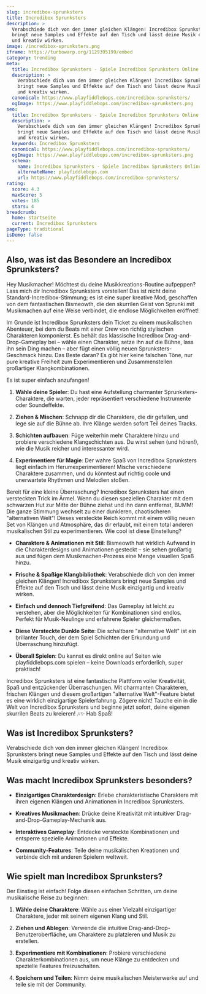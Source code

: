 ```yaml
---
slug: incredibox-sprunksters
title: Incredibox Sprunksters
description: >
  Verabschiede dich von den immer gleichen Klängen! Incredibox Sprunksters
  bringt neue Samples und Effekte auf den Tisch und lässt deine Musik einzigartig
  und kreativ wirken.
image: /incredibox-sprunksters.png
iframe: https://turbowarp.org/1129395199/embed
category: trending
meta:
  title: Incredibox Sprunksters - Spiele Incredibox Sprunksters Online
  description: >
    Verabschiede dich von den immer gleichen Klängen! Incredibox Sprunksters
    bringt neue Samples und Effekte auf den Tisch und lässt deine Musik einzigartig
    und kreativ wirken.
  canonical: https://www.playfiddlebops.com/incredibox-sprunksters/
  ogImage: https://www.playfiddlebops.com/incredibox-sprunksters.png
seo:
  title: Incredibox Sprunksters - Spiele Incredibox Sprunksters Online
  description: >
    Verabschiede dich von den immer gleichen Klängen! Incredibox Sprunksters
    bringt neue Samples und Effekte auf den Tisch und lässt deine Musik einzigartig
    und kreativ wirken.
  keywords: Incredibox Sprunksters
  canonical: https://www.playfiddlebops.com/incredibox-sprunksters/
  ogImage: https://www.playfiddlebops.com/incredibox-sprunksters.png
  schema:
    name: Incredibox Sprunksters - Spiele Incredibox Sprunksters Online
    alternateName: playfiddlebops.com
    url: https://www.playfiddlebops.com/incredibox-sprunksters/
rating:
  score: 4.3
  maxScore: 5
  votes: 185
  stars: 4
breadcrumb:
  home: startseite
  current: Incredibox Sprunksters
pageType: traditional
isDemo: false
---
```


## Also, was ist das Besondere an Incredibox Sprunksters?

Hey Musikmacher! Möchtest du deine Musikkreations-Routine aufpeppen? Lass mich dir Incredibox Sprunksters vorstellen! Das ist nicht deine Standard-Incredibox-Stimmung; es ist eine super kreative Mod, geschaffen von dem fantastischen Bismeowth, die den skurrilen Geist von Sprunki mit Musikmachen auf eine Weise verbindet, die endlose Möglichkeiten eröffnet!

Im Grunde ist Incredibox Sprunksters dein Ticket zu einem musikalischen Abenteuer, bei dem du Beats mit einer Crew von richtig stylischen Charakteren komponierst. Es behält das klassische Incredibox Drag-and-Drop-Gameplay bei – wähle einen Charakter, setze ihn auf die Bühne, lass ihn sein Ding machen – aber fügt einen völlig neuen Sprunksters-Geschmack hinzu. Das Beste daran? Es gibt hier keine falschen Töne, nur pure kreative Freiheit zum Experimentieren und Zusammenstellen großartiger Klangkombinationen.

Es ist super einfach anzufangen!

1. **Wähle deine Spieler**: Du hast eine Aufstellung charmanter Sprunksters-Charaktere, die warten, jeder repräsentiert verschiedene Instrumente oder Soundeffekte.

1. **Ziehen & Mischen**: Schnapp dir die Charaktere, die dir gefallen, und lege sie auf die Bühne ab. Ihre Klänge werden sofort Teil deines Tracks.

1. **Schichten aufbauen**: Füge weiterhin mehr Charaktere hinzu und probiere verschiedene Klangschichten aus. Du wirst sehen (und hören!), wie die Musik reicher und interessanter wird.

1. **Experimentiere für Magie**: Der wahre Spaß von Incredibox Sprunksters liegt einfach im Herumexperimentieren! Mische verschiedene Charaktere zusammen, und du könntest auf richtig coole und unerwartete Rhythmen und Melodien stoßen.

Bereit für eine kleine Überraschung? Incredibox Sprunksters hat einen versteckten Trick im Ärmel. Wenn du diesen speziellen Charakter mit dem schwarzen Hut zur Mitte der Bühne ziehst und ihn dann entfernst, BUMM! Die ganze Stimmung wechselt zu einer dunkleren, chaotischeren "alternativen Welt"! Dieses versteckte Reich kommt mit einem völlig neuen Set von Klängen und Atmosphäre, das dir erlaubt, mit einem total anderen musikalischen Stil zu experimentieren. Wie cool ist diese Einstellung?

- **Charaktere & Animationen mit Stil**: Bismeowth hat wirklich Aufwand in die Charakterdesigns und Animationen gesteckt – sie sehen großartig aus und fügen dem Musikmachen-Prozess eine Menge visuellen Spaß hinzu.

- **Frische & Spaßige Klangbibliothek**: Verabschiede dich von den immer gleichen Klängen! Incredibox Sprunksters bringt neue Samples und Effekte auf den Tisch und lässt deine Musik einzigartig und kreativ wirken.

- **Einfach und dennoch Tiefgreifend**: Das Gameplay ist leicht zu verstehen, aber die Möglichkeiten für Kombinationen sind endlos. Perfekt für Musik-Neulinge und erfahrene Spieler gleichermaßen.

- **Diese Versteckte Dunkle Seite**: Die schaltbare "alternative Welt" ist ein brillanter Touch, der dem Spiel Schichten der Erkundung und Überraschung hinzufügt.

- **Überall Spielen**: Du kannst es direkt online auf Seiten wie playfiddlebops.com spielen – keine Downloads erforderlich, super praktisch!

Incredibox Sprunksters ist eine fantastische Plattform voller Kreativität, Spaß und entzückender Überraschungen. Mit charmanten Charakteren, frischen Klängen und diesem großartigen "alternative Welt"-Feature bietet es eine wirklich einzigartige Spielerfahrung. Zögere nicht! Tauche ein in die Welt von Incredibox Sprunksters und beginne jetzt sofort, deine eigenen skurrilen Beats zu kreieren! 🎶✨ Hab Spaß!

## Was ist Incredibox Sprunksters?

Verabschiede dich von den immer gleichen Klängen! Incredibox Sprunksters bringt neue Samples und Effekte auf den Tisch und lässt deine Musik einzigartig und kreativ wirken.

## Was macht Incredibox Sprunksters besonders?

- **Einzigartiges Charakterdesign**: Erlebe charakteristische Charaktere mit ihren eigenen Klängen und Animationen in Incredibox Sprunksters.

- **Kreatives Musikmachen**: Drücke deine Kreativität mit intuitiver Drag-and-Drop-Gameplay-Mechanik aus.

- **Interaktives Gameplay**: Entdecke versteckte Kombinationen und entsperre spezielle Animationen und Effekte.

- **Community-Features**: Teile deine musikalischen Kreationen und verbinde dich mit anderen Spielern weltweit.

## Wie spielt man Incredibox Sprunksters?

Der Einstieg ist einfach! Folge diesen einfachen Schritten, um deine musikalische Reise zu beginnen:

1. **Wähle deine Charaktere**: Wähle aus einer Vielzahl einzigartiger Charaktere, jeder mit seinem eigenen Klang und Stil.

1. **Ziehen und Ablegen**: Verwende die intuitive Drag-and-Drop-Benutzeroberfläche, um Charaktere zu platzieren und Musik zu erstellen.

1. **Experimentiere mit Kombinationen**: Probiere verschiedene Charakterkombinationen aus, um neue Klänge zu entdecken und spezielle Features freizuschalten.

1. **Speichern und Teilen**: Nimm deine musikalischen Meisterwerke auf und teile sie mit der Community.